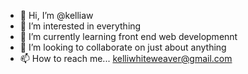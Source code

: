 - 👋 Hi, I’m @kelliaw
- 👀 I’m interested in everything
- 🌱 I’m currently learning front end web developmennt
- 💞️ I’m looking to collaborate on just about anything
- 📫 How to reach me... kelliwhiteweaver@gmail.com

<!---
kelliaw/kelliaw is a ✨ special ✨ repository because its `README.md` (this file) appears on your GitHub profile.
You can click the Preview link to take a look at your changes.
--->
